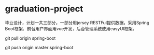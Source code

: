 # graduation-project
毕业设计，计划一共三部分，一部分用jersey  RESTFul提供数据，采用Spring Boot框架，前台用户界面用vue开发，后台管理系统使用easyUI框架。

 git pull origin spring-boot

 git push origin master:spring-boot
